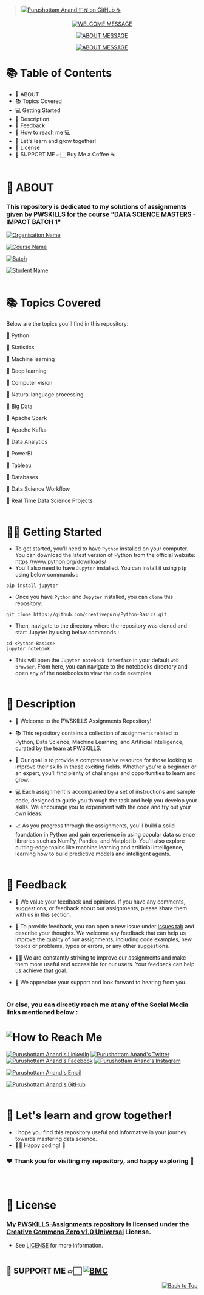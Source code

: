 > [![Purushottam Anand 🇮🇳 on GitHub ☕](https://github.com/creativepuru.png?size=100)](https://github.com/creativepuru "Purushottam Anand 🇮🇳 on GitHub ☕")

<div align="center"> 

[![WELCOME MESSAGE](https://readme-typing-svg.demolab.com?font=Calibri&size=28&duration=2000&pause=1000&multiline=true&width=750&height=60&lines=👋+WELCOME+TO+MY+PWSKILLS+-+ASSIGNMENTS+REPOSITORY+📘)](https://github.com/creativepuru/PWSKILLS-Assignments)

[![ABOUT MESSAGE](https://readme-typing-svg.demolab.com?font=Calibri&size=24&duration=1000&pause=1000&multiline=true&width=1000&height=120&lines=📚+This+repository+contains+a+collection+of+assignments+related+to;🐍+Python,+Data+Science,+🤖+Machine+Learning,+and+Artificial+Intelligence+🧠;🦾+Curated+by+the+team+at+PWSKILLS+and+iNeuronAI+🧠)](https://github.com/creativepuru/PWSKILLS-Assignments)

[![ABOUT MESSAGE](https://readme-typing-svg.demolab.com?font=Calibri&size=24&duration=1000&pause=1000&multiline=true&width=1000&height=80&lines=✨+I+am+constantly+adding+new+contents.;💭+So+make+sure+to+check+back+often+🕙)](https://github.com/creativepuru/PWSKILLS-Assignments)
 
</div>

# 📚 Table of Contents
- 🔰 ABOUT
- 📚 Topics Covered 
- 💻 Getting Started
- 🔰 Description
- 📣 Feedback
- 📲 How to reach me 💻
- 🚀 Let's learn and grow together!
- 📖 License
- 🤝 SUPPORT ME 👉🏻 Buy Me a Coffee ☕
<br> </br>

# 🔰 ABOUT 
### This repository is dedicated to my solutions of assignments given by PWSKILLS for the course "DATA SCIENCE MASTERS - IMPACT BATCH 1" 

[![Organisation Name](https://readme-typing-svg.demolab.com?font=Calibri&size=26&pause=1000&multiline=false&width=800&height=50&lines=✨+Organisation+Name+:+PWSKILLS)](https://github.com/creativepuru/PWSKILLS-Assignments)

[![Course Name](https://readme-typing-svg.demolab.com?font=Calibri&size=26&pause=1000&multiline=false&width=800&height=50&lines=✨+Course+Name+:+DATA+SCIENCE+MASTERS)](https://github.com/creativepuru/PWSKILLS-Assignments)

[![Batch](https://readme-typing-svg.demolab.com?font=Calibri&size=26&pause=1000&multiline=false&width=800&height=50&lines=✨+Batch+:+IMPACT+BATCH+1)](https://github.com/creativepuru/PWSKILLS-Assignments)

[![Student Name](https://readme-typing-svg.demolab.com?font=Calibri&size=26&pause=1000&multiline=false&width=800&height=50&lines=✨+Student+Name+:+Purushottam+Anand)](https://github.com/creativepuru)
<br> </br>

# 📚 Topics Covered 
Below are the topics you'll find in this repository:

🔹 Python

🔹 Statistics

🔹 Machine learning

🔹 Deep learning

🔹 Computer vision

🔹 Natural language processing

🔹 Big Data

🔹 Apache Spark

🔹 Apache Kafka

🔹 Data Analytics

🔹 PowerBI

🔹 Tableau

🔹 Databases

🔹 Data Science Workflow

🔹 Real Time Data Science Projects
<br> </br>

# 👨‍💻 Getting Started 
- To get started, you'll need to have `Python` installed on your computer. You can download the latest version of Python from the official website: https://www.python.org/downloads/
- You'll also need to have `Jupyter` installed. You can install it using `pip` using below commands :
```
pip install jupyter
```
- Once you have `Python` and `Jupyter` installed, you can `clone` this repository:
```
git clone https://github.com/creativepuru/Python-Basics.git
```
- Then, navigate to the directory where the repository was cloned and start Jupyter by using below commands :
```
cd <Python-Basics>
jupyter notebook
```
- This will open the `Jupyter notebook interface` in your default `web browser`. From here, you can navigate to the notebooks directory and open any of the notebooks to view the code examples.
<br> </br>

# 🔰 Description
- 👋 Welcome to the PWSKILLS Assignments Repository!

- 📚 This repository contains a collection of assignments related to Python, Data Science, Machine Learning, and Artificial Intelligence, curated by the team at PWSKILLS.

- 🚀 Our goal is to provide a comprehensive resource for those looking to improve their skills in these exciting fields. Whether you're a beginner or an expert, you'll find plenty of challenges and opportunities to learn and grow.

- 💻 Each assignment is accompanied by a set of instructions and sample code, designed to guide you through the task and help you develop your skills. We encourage you to experiment with the code and try out your own ideas.

- 📈 As you progress through the assignments, you'll build a solid foundation in Python and gain experience in using popular data science libraries such as NumPy, Pandas, and Matplotlib. You'll also explore cutting-edge topics like machine learning and artificial intelligence, learning how to build predictive models and intelligent agents.
<br> </br>

# 📣 Feedback
- 🙌 We value your feedback and opinions. If you have any comments, suggestions, or feedback about our assignments, please share them with us in this section.

- 💬 To provide feedback, you can open a new issue under [Issues tab](https://github.com/creativepuru/PWSKILLS-Assignments/issues) and describe your thoughts. We welcome any feedback that can help us improve the quality of our assignments, including code examples, new topics or problems, typos or errors, or any other suggestions.

- 👨‍💻 We are constantly striving to improve our assignments and make them more useful and accessible for our users. Your feedback can help us achieve that goal.

- 🤝 We appreciate your support and look forward to hearing from you.
<br> </br>
### Or else, you can directly reach me at any of the Social Media links mentioned below :

<h1> <img src="https://readme-typing-svg.demolab.com?font=Calibri&size=28&duration=2000&pause=1000&multiline=true&width=600&height=40&lines=📲+How+to+reach+me+-+Social+Links+💻+" alt="How to Reach Me" /> </h1>

[![Purushottam Anand's LinkedIn](https://img.shields.io/badge/-Linkedin-blue?style=flat-round&logo=linkedin)](https://openinapp.co/linkedinpuru "Purushottam Anand's LinkedIn Profile")    <!-- LinkedIn -->
[![Purushottam Anand's Twitter](https://img.shields.io/badge/-Twitter-white?style=flat-round&logo=twitter)](https://openinapp.co/twitterpuru "Purushottam Anand's Twitter Handle")               <!-- Twitter -->
[![Purushottam Anand's Facebook](https://img.shields.io/badge/-Facebook-white?style=flat-round&logo=facebook)](https://openinapp.co/fbpuru "Purushottam Anand's Facebook Profile")             <!-- Facebook -->
[![Purushottam Anand's Instagram](https://img.shields.io/badge/-Instagram-white?style=flat-round&logo=instagram)](https://openinapp.co/instapuru "Purushottam Anand's Instagram Profile")            <!-- Instagram -->

[![Purushottam Anand's Email](https://img.shields.io/badge/Gmail-use%20Desktop%20/%20Laptop%20to%20open%20Gmail-blue?style=social&logo=gmail)](https://openinapp.co/gmailpuru "Gmail - use Desktop / Laptop to open Gmail")

[![Purushottam Anand's GitHub](https://img.shields.io/badge/GitHub-❤️%20Sponsor%20me%20on%20GitHub-gr?style=for-the-badge&logo=github)](https://openinapp.co/githubpuru "Purushottam Anand's GitHub Page")
<br> </br>

# 🚀 Let's learn and grow together!
- I hope you find this repository useful and informative in your journey towards mastering data science.
- 👨‍💻 Happy coding! 🎉

### ❤️ Thank you for visiting my repository, and happy exploring 🤗
<br> </br>

# 📖 License
### My [PWSKILLS-Assignments repository](https://github.com/creativepuru/PWSKILLS-Assignments) is licensed under the [Creative Commons Zero v1.0 Universal](https://github.com/creativepuru/PWSKILLS-Assignments/blob/main/LICENSE.txt) License. 
- See [LICENSE](https://github.com/creativepuru/PWSKILLS-Assignments/blob/main/LICENSE.txt) for more information.
<br> </br>

## 🤝 SUPPORT ME 👉🏻 [![BMC](https://img.shields.io/badge/Buy%20Me%20a%20Coffee%20☕-%23FFDD00.svg?&style=for-the-badge&logo=buy-me-a-coffee&logoColor=black)](https://www.buymeacoffee.com/creativepuru)

<p align="right">
<a href="#top">
<img src="https://img.shields.io/static/v1?label&message=Back+to+Top&color=red&style=for-the-badge&logo" alt="Back to Top" /> </a> </p>
